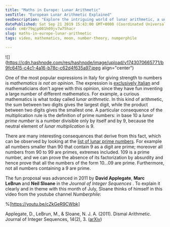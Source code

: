 ```yaml
---
title: "Maths in Europe: Lunar Arithmetic"
seoTitle: "European Lunar Arithmetic Explained"
seoDescription: "Explore the intriguing world of lunar arithmetic, a unique mathematical system where operations between digits yield surprising results"
datePublished: Sat Sep 21 2019 15:43:00 GMT+0000 (Coordinated Universal Time)
cuid: cm8r79qjp001h09jv7w75hacr
slug: maths-in-europe-lunar-arithmetic
tags: video, mathematics, moon, number-theory, numperphile

---
```


![](https://cdn.hashnode.com/res/hashnode/image/upload/v1743070665771/b9fc6415-c4c1-4a16-b78c-c62d4f635a97.jpeg align="center")

One of the most popular expressions in Italy for giving strength to numbers is *mathematics is not an opinion*. The expression is [exclusively Italian](https://web.archive.org/web/20220715190258/https://www.ilpost.it/mauriziocodogno/2014/01/04/la-matematica-unopinione-pillole/) and mathematicians don't agree with this opinion, since they have fun inventing a large number of different mathematics. For example, a curious mathematics is what today called *lunar arithmetic*. In this kind of arithmetic, the sum between two digits gives the largest digit, while the product between two digits gives the smallest one. A particular consequence of the multiplication rule is the definition of prime numbers: in base 10 a *lunar prime number* is a number divisible only by itself and by 9, because the neutral element of *lunar multiplication* is 9.

There are many interesting consequences that derive from this fact, which can be observed by looking at the [list of lunar prime numbers](https://oeis.org/A087097). For example all numbers smaller than 90 that contain 9 as a digit are prime; moreover all numbers from 90 to 99 are primes, extremes included. 109 is a prime number, and we can prove the absence of its factorization by absurdity and hence prove that all the numbers of the form 10…09 are prime. Furthermore, not all numbers containing a 9 are prime.

The fun proposal was advanced in 2011 by **David Applegate**, **Marc LeBrun** and **Neil Sloane** in the *Journal of Integer Sequences* . To explain it clearly and in theme with this month of July, Sloane thinks of himself in this video from the youtube channel *Numberphile*:

%[https://youtu.be/cZkGeR9CWbk] 

Applegate, D., LeBrun, M., & Sloane, N. J. A. (2011). Dismal Arithmetic. Journal of Integer Sequences, 14(2), 3. ([arXiv](https://web.archive.org/web/20220715190258/https://arxiv.org/abs/1107.1130))